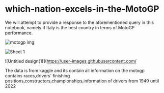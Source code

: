 # which-nation-excels-in-the-MotoGP


We will attempt to provide a response to the aforementioned query in this notebook, namely if Italy is the best country in terms of MotoGP performance.

![motogp img](https://user-images.githubusercontent.com/85513416/196240071-d1191849-2079-495e-b46b-ac3c222a4a1d.jpg)

![Sheet 1](https://user-images.githubusercontent.com/85513416/196240344-9ca872e0-ddec-4ee4-99cb-c9e3fa3b3be7.png)

![Untitled design(1)](https://user-images.githubusercontent.com/


The data is from kaggle and its contain all information on the motogp contains races,drivers' finishing positions,constructors,championships,information of drivers from 1949 until 2022






